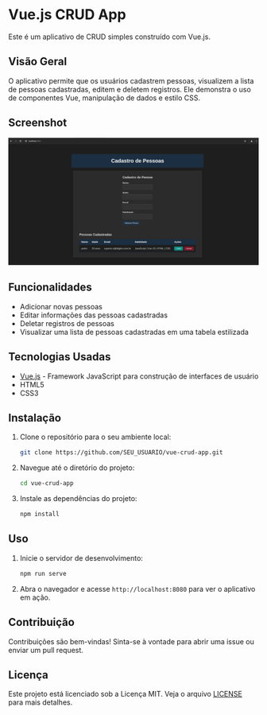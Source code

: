 # Vue.js CRUD App

Este é um aplicativo de CRUD simples construído com Vue.js.

## Visão Geral

O aplicativo permite que os usuários cadastrem pessoas, visualizem a lista de pessoas cadastradas, editem e deletem registros. Ele demonstra o uso de componentes Vue, manipulação de dados e estilo CSS.

## Screenshot

![Screenshot do App](./src/assets/screenshotApp.png)

## Funcionalidades

- Adicionar novas pessoas
- Editar informações das pessoas cadastradas
- Deletar registros de pessoas
- Visualizar uma lista de pessoas cadastradas em uma tabela estilizada

## Tecnologias Usadas

- [Vue.js](https://vuejs.org/) - Framework JavaScript para construção de interfaces de usuário
- HTML5
- CSS3

## Instalação

1. Clone o repositório para o seu ambiente local:
    ```sh
    git clone https://github.com/SEU_USUARIO/vue-crud-app.git
    ```

2. Navegue até o diretório do projeto:
    ```sh
    cd vue-crud-app
    ```

3. Instale as dependências do projeto:
    ```sh
    npm install
    ```

## Uso

1. Inicie o servidor de desenvolvimento:
    ```sh
    npm run serve
    ```

2. Abra o navegador e acesse `http://localhost:8080` para ver o aplicativo em ação.

## Contribuição

Contribuições são bem-vindas! Sinta-se à vontade para abrir uma issue ou enviar um pull request.

## Licença

Este projeto está licenciado sob a Licença MIT. Veja o arquivo [LICENSE](LICENSE) para mais detalhes.
